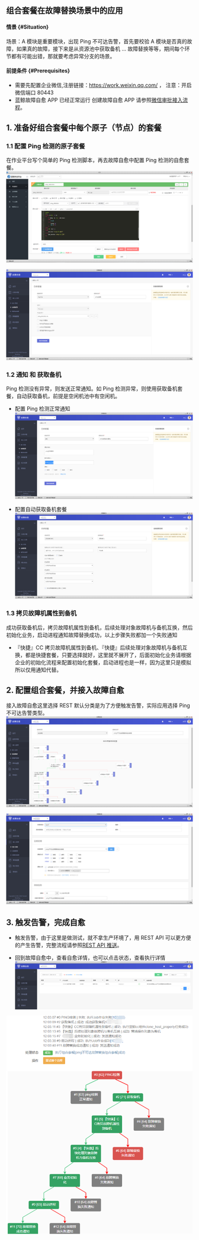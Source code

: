 ## 组合套餐在故障替换场景中的应用

#### 情景 {#Situation}

场景：A 模块是重要模块，出现 Ping 不可达告警，首先要校验 A 模块是否真的故障，如果真的故障，接下来是从资源池中获取备机 ... 故障替换等等，期间每个环节都有可能出错，那就要考虑异常分支的场景。

#### 前提条件 {#Prerequisites}

- 需要先配置企业微信,注册链接：https://work.weixin.qq.com/ ，
注意：开启微信端口 80443
-  蓝鲸故障自愈 APP 已经正常运行 创建故障自愈 APP 请参照[微信审批接入流程](WeChat_approval_access_process.md)。

## 1. 准备好组合套餐中每个原子（节点）的套餐
### 1.1 配置 Ping 检测的原子套餐
在作业平台写个简单的 Ping 检测脚本，再去故障自愈中配置 Ping 检测的自愈套餐。
![Alt text](media/20190115071752.png)

![Alt text](media/20190115070423.png)

### 1.2 通知 和 获取备机

Ping 检测没有异常，则发送正常通知。如 Ping 检测异常，则使用获取备机套餐，自动获取备机，前提是空闲机池中有空闲机。

- 配置 Ping 检测正常通知
![Alt text](media/20190109203901.png)

-  配置自动获取备机套餐
![Alt text](media/20190115143958.png)

### 1.3 拷贝故障机属性到备机

成功获取备机后，拷贝故障机属性到备机，后续处理对象故障机与备机互换，然后初始化业务，启动进程通知故障替换成功，以上步骤失败都加一个失败通知

- 『快捷』CC 拷贝故障机属性到备机、『快捷』后续处理对象故障机与备机互换，都是快捷套餐，只要选择就好，这里就不展开了，后面初始化业务请根据企业的初始化流程来配置初始化套餐，启动进程也是一样，因为这里只是模拟所以仅用通知代替。

## 2. 配置组合套餐，并接入故障自愈
接入故障自愈这里选择 REST 默认分类是为了方便触发告警，实际应用选择 Ping 不可达告警类型。
![Alt text](media/20190115150414.png)

![Alt text](media/20190115150843.png)

## 3. 触发告警，完成自愈

- 触发告警，由于这里是做测试，就不拿生产环境了，用 REST API 可以更方便的产生告警，完整流程请参照[REST API 推送](https://docs.bk.tencent.com/product_white_paper/fta/Getting_Started/Integrated_RestAPI_Push.html)。

- 回到故障自愈中，查看自愈详情，也可以点击状态，查看执行详情
![Alt text](media/20190115152554.png)

![Alt text](media/20190115153047.png)